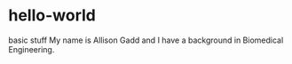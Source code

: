 # hello-world
basic stuff
My name is Allison Gadd and I have a background in Biomedical Engineering.
